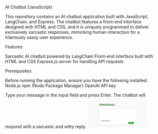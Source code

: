 AI Chatbot (JavaScript)

This repository contains an AI chatbot application built with JavaScript, LangChain, and Express. The chatbot features a front-end interface designed with HTML and CSS, and it is uniquely programmed to deliver exclusively sarcastic responses, mimicking human interaction for a hilariously sassy user experience.

Features

Sarcastic AI chatbot powered by LangChain
Front-end interface built with HTML and CSS
Express.js server for handling API requests


Prerequisites

Before running the application, ensure you have the following installed:
Node.js
npm (Node Package Manager)
OpenAI API key


Type your message in the input field and press Enter. The chatbot will respond with a sarcastic and witty reply.
<img src="chatbot-snap.png" alt="Alt Text" width="200" height="100">

